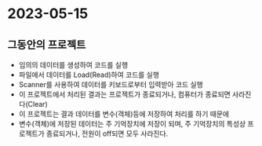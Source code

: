 # 2023-05-15

## 그동안의 프로젝트
* 임의의 데이터를 생성하여 코드를 실행
* 파일에서 데이터를 Load(Read)하여 코드를 실행
* Scanner를 사용하여 데이터를 키보드로부터 입력받아 코드 실행
* 이 프로젝트에서 처리된 결과는 프로젝트가 종료되거나,
  컴퓨터가 종료되면 사라진다(Clear)
* 이 프로젝트는 결과 데이터를 변수(객체)등에 저장하여 처리를
  하기 때문에
* 변수(객체)에 저장된 데이터는 주 기억장치에 저장이 되며,
  주 기억장치의 특성상 프로젝트가 종료되거나, 전원이 off되면
  모두 사라진다.

##